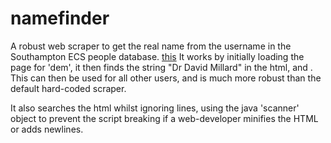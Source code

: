 namefinder
==========
A robust web scraper to get the real name from the username in the Southampton ECS people database. [this](http://www.ecs.soton.ac.uk/people/)
It works by initially loading the page for 'dem', it then finds the string "Dr David Millard" in the html, and .
This can then be used for all other users, and is much more robust than the default hard-coded scraper.

It also searches the html whilst ignoring lines, using the java 'scanner' object to prevent the script breaking if a web-developer minifies the HTML or adds newlines.

